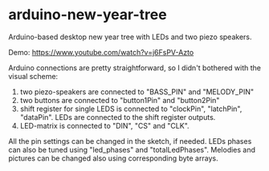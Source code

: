 # arduino-new-year-tree

Arduino-based desktop new year tree with LEDs and two piezo speakers.

Demo:
https://www.youtube.com/watch?v=j6FsPV-Azto

Arduino connections are pretty straightforward, so I didn't bothered with the visual scheme:
1) two piezo-speakers are connected to "BASS_PIN" and "MELODY_PIN"
2) two buttons are connected to "button1Pin" and "button2Pin"
3) shift register for single LEDS is connected to "clockPin", "latchPin", "dataPin". LEDs are connected to the shift register outputs.
4) LED-matrix is connected to "DIN", "CS" and "CLK".

All the pin settings can be changed in the sketch, if needed. LEDs phases can also be tuned using "led_phases" and "totalLedPhases".
Melodies and pictures can be changed also using corresponding byte arrays.
